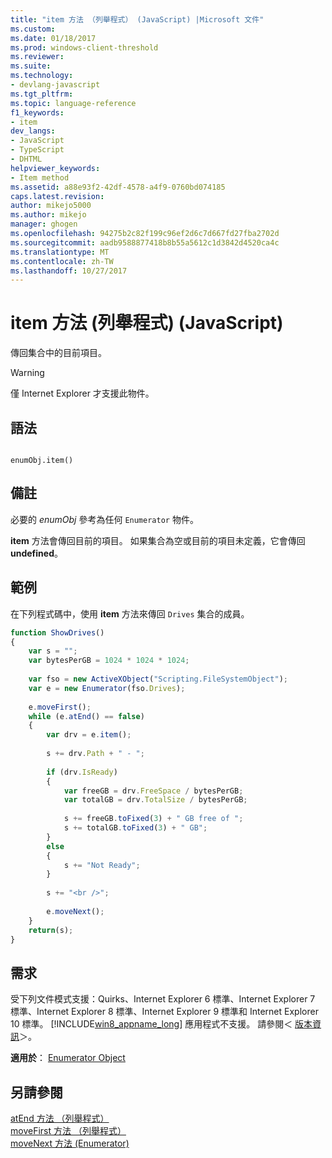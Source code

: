 ```yaml
---
title: "item 方法 （列舉程式） (JavaScript) |Microsoft 文件"
ms.custom: 
ms.date: 01/18/2017
ms.prod: windows-client-threshold
ms.reviewer: 
ms.suite: 
ms.technology:
- devlang-javascript
ms.tgt_pltfrm: 
ms.topic: language-reference
f1_keywords:
- item
dev_langs:
- JavaScript
- TypeScript
- DHTML
helpviewer_keywords:
- Item method
ms.assetid: a88e93f2-42df-4578-a4f9-0760bd074185
caps.latest.revision: 
author: mikejo5000
ms.author: mikejo
manager: ghogen
ms.openlocfilehash: 94275b2c82f199c96ef2d6c7d667fd27fba2702d
ms.sourcegitcommit: aadb9588877418b8b55a5612c1d3842d4520ca4c
ms.translationtype: MT
ms.contentlocale: zh-TW
ms.lasthandoff: 10/27/2017
---
```

# <a name="item-method-enumerator-javascript"></a>item 方法 (列舉程式) (JavaScript)
傳回集合中的目前項目。  
  
> [!WARNING]
>  僅 Internet Explorer 才支援此物件。  
  
## <a name="syntax"></a>語法  
  
```  
  
enumObj.item()   
```  
  
## <a name="remarks"></a>備註  
 必要的 *enumObj* 參考為任何 `Enumerator` 物件。  
  
 **item** 方法會傳回目前的項目。 如果集合為空或目前的項目未定義，它會傳回 **undefined**。  
  
## <a name="example"></a>範例  
 在下列程式碼中，使用 **item** 方法來傳回 `Drives` 集合的成員。  
  
```JavaScript  
function ShowDrives()  
{  
    var s = "";  
    var bytesPerGB = 1024 * 1024 * 1024;  
  
    var fso = new ActiveXObject("Scripting.FileSystemObject");  
    var e = new Enumerator(fso.Drives);  
  
    e.moveFirst();  
    while (e.atEnd() == false)  
    {  
        var drv = e.item();  
  
        s += drv.Path + " - ";  
  
        if (drv.IsReady)  
        {  
            var freeGB = drv.FreeSpace / bytesPerGB;  
            var totalGB = drv.TotalSize / bytesPerGB;  
  
            s += freeGB.toFixed(3) + " GB free of ";  
            s += totalGB.toFixed(3) + " GB";  
        }  
        else  
        {  
            s += "Not Ready";  
        }  
  
        s += "<br />";  
  
        e.moveNext();  
    }  
    return(s);  
}  
```  
  
## <a name="requirements"></a>需求  
 受下列文件模式支援：Quirks、Internet Explorer 6 標準、Internet Explorer 7 標準、Internet Explorer 8 標準、Internet Explorer 9 標準和 Internet Explorer 10 標準。 [!INCLUDE[win8_appname_long](../../javascript/includes/win8-appname-long-md.md)] 應用程式不支援。 請參閱＜ [版本資訊](../../javascript/reference/javascript-version-information.md)＞。  
  
 **適用於**： [Enumerator Object](../../javascript/reference/enumerator-object-javascript.md)  
  
## <a name="see-also"></a>另請參閱  
 [atEnd 方法 （列舉程式）](../../javascript/reference/atend-method-enumerator-javascript.md)   
 [moveFirst 方法 （列舉程式）](../../javascript/reference/movefirst-method-enumerator-javascript.md)   
 [moveNext 方法 (Enumerator)](../../javascript/reference/movenext-method-enumerator-javascript.md)